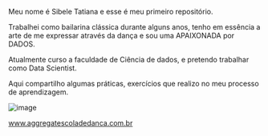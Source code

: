   Meu nome é Sibele Tatiana e esse é meu primeiro repositório.
  
  Trabalhei como bailarina clássica durante alguns anos, tenho em essência a arte de me expressar através da dança e sou uma APAIXONADA por DADOS.
  
  Atualmente curso a faculdade de Ciência de dados, e pretendo trabalhar como Data Scientist.
  
  Aqui compartilho algumas práticas, exercícios que realizo no meu processo de aprendizagem.
 


![image](https://github.com/SibeleTatiana/WebAggregat/assets/147422002/aa78d553-285e-4ccd-b44f-6f7916a72adb)



www.aggregatescoladedanca.com.br

